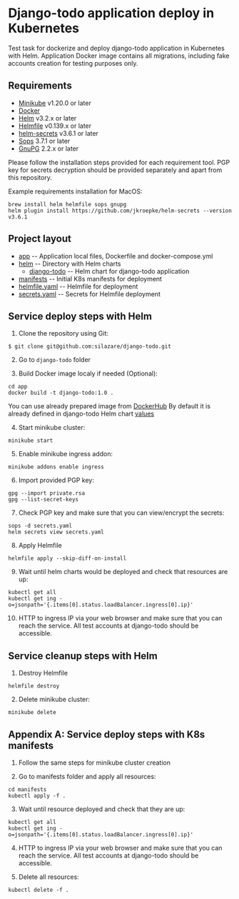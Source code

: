 # Django-todo application deploy in Kubernetes

Test task for dockerize and deploy django-todo application in Kubernetes with Helm.
Application Docker image contains all migrations, including fake accounts creation for testing purposes only.

## Requirements

- [Minikube](https://github.com/kubernetes/minikube) v1.20.0 or later
- [Docker](https://docs.docker.com/get-docker)
- [Helm](https://github.com/helm/helm) v3.2.x or later
- [Helmfile](https://github.com/roboll/helmfile) v0.139.x or later
- [helm-secrets](https://github.com/jkroepke/helm-secrets) v3.6.1 or later
- [Sops](https://github.com/mozilla/sops) 3.7.1 or later
- [GnuPG](https://gnupg.org/download/index.html) 2.2.x or later

Please follow the installation steps provided for each requirement tool.
PGP key for secrets decryption should be provided separately and apart from this repository.

Example requirements installation for MacOS:
```
brew install helm helmfile sops gnupg
helm plugin install https://github.com/jkroepke/helm-secrets --version v3.6.1
```

## Project layout

 * [app](./app) -- Application local files, Dockerfile and docker-compose.yml
 * [helm](./helm) -- Directory with Helm charts
   * [django-todo](./django-todo) -- Helm chart for django-todo application
 * [manifests](./manifests) -- Initial K8s manifests for deployment
 * [helmfile.yaml](./helmfile.yaml) -- Helmfile for deployment
 * [secrets.yaml](./secrets.yaml) -- Secrets for Helmfile deployment

## Service deploy steps with Helm

1) Clone the repository using Git:

```
$ git clone git@github.com:silazare/django-todo.git
```

2) Go to `django-todo` folder

3) Build Docker image localy if needed (Optional):

```
cd app
docker build -t django-todo:1.0 .
```

You can use already prepared image from [DockerHub](https://hub.docker.com/repository/docker/exciter86/django-todo)
By default it is already defined in django-todo Helm chart [values](./helm/django-todo/values.yaml)

4) Start minikube cluster:

```
minikube start
```

5) Enable minikube ingress addon:

```
minikube addons enable ingress
```

6) Import provided PGP key:

```
gpg --import private.rsa
gpg --list-secret-keys
```

7) Check PGP key and make sure that you can view/encrypt the secrets:

```
sops -d secrets.yaml
helm secrets view secrets.yaml
```

8) Apply Helmfile

```
helmfile apply --skip-diff-on-install
```

9) Wait until helm charts would be deployed and check that resources are up:

```
kubectl get all
kubectl get ing -o=jsonpath='{.items[0].status.loadBalancer.ingress[0].ip}'
```

10) HTTP to ingress IP via your web browser and make sure that you can reach the service.
All test accounts at django-todo should be accessible.

## Service cleanup steps with Helm

1) Destroy Helmfile

```
helmfile destroy
```

2) Delete minikube cluster:

```
minikube delete
```

## Appendix A: Service deploy steps with K8s manifests

1) Follow the same steps for minikube cluster creation

2) Go to manifests folder and apply all resources:

```
cd manifests
kubectl apply -f .
```

3) Wait until resource deployed and check that they are up:

```
kubectl get all
kubectl get ing -o=jsonpath='{.items[0].status.loadBalancer.ingress[0].ip}'
```

4) HTTP to ingress IP via your web browser and make sure that you can reach the service.
All test accounts at django-todo should be accessible.

5) Delete all resources:

```
kubectl delete -f .
```

